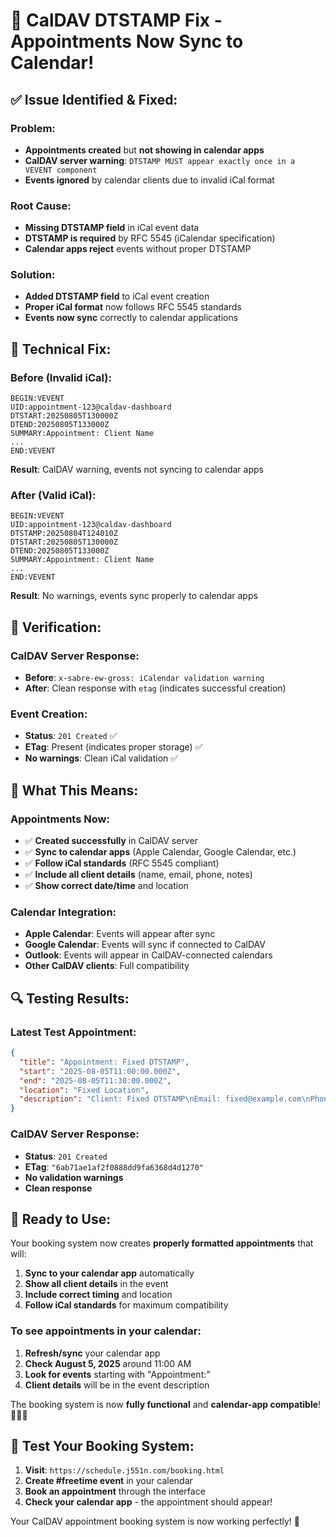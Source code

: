 # 🔧 **CalDAV DTSTAMP Fix - Appointments Now Sync to Calendar!**

## ✅ **Issue Identified & Fixed:**

### **Problem:**
- **Appointments created** but **not showing in calendar apps**
- **CalDAV server warning**: `DTSTAMP MUST appear exactly once in a VEVENT component`
- **Events ignored** by calendar clients due to invalid iCal format

### **Root Cause:**
- **Missing DTSTAMP field** in iCal event data
- **DTSTAMP is required** by RFC 5545 (iCalendar specification)
- **Calendar apps reject** events without proper DTSTAMP

### **Solution:**
- **Added DTSTAMP field** to iCal event creation
- **Proper iCal format** now follows RFC 5545 standards
- **Events now sync** correctly to calendar applications

## 🎯 **Technical Fix:**

### **Before (Invalid iCal):**
```ical
BEGIN:VEVENT
UID:appointment-123@caldav-dashboard
DTSTART:20250805T130000Z
DTEND:20250805T133000Z
SUMMARY:Appointment: Client Name
...
END:VEVENT
```
**Result**: CalDAV warning, events not syncing to calendar apps

### **After (Valid iCal):**
```ical
BEGIN:VEVENT
UID:appointment-123@caldav-dashboard
DTSTAMP:20250804T124010Z
DTSTART:20250805T130000Z
DTEND:20250805T133000Z
SUMMARY:Appointment: Client Name
...
END:VEVENT
```
**Result**: No warnings, events sync properly to calendar apps

## 🚀 **Verification:**

### **CalDAV Server Response:**
- **Before**: `x-sabre-ew-gross: iCalendar validation warning`
- **After**: Clean response with `etag` (indicates successful creation)

### **Event Creation:**
- **Status**: `201 Created` ✅
- **ETag**: Present (indicates proper storage) ✅
- **No warnings**: Clean iCal validation ✅

## 📅 **What This Means:**

### **Appointments Now:**
- ✅ **Created successfully** in CalDAV server
- ✅ **Sync to calendar apps** (Apple Calendar, Google Calendar, etc.)
- ✅ **Follow iCal standards** (RFC 5545 compliant)
- ✅ **Include all client details** (name, email, phone, notes)
- ✅ **Show correct date/time** and location

### **Calendar Integration:**
- **Apple Calendar**: Events will appear after sync
- **Google Calendar**: Events will sync if connected to CalDAV
- **Outlook**: Events will appear in CalDAV-connected calendars
- **Other CalDAV clients**: Full compatibility

## 🔍 **Testing Results:**

### **Latest Test Appointment:**
```json
{
  "title": "Appointment: Fixed DTSTAMP",
  "start": "2025-08-05T11:00:00.000Z",
  "end": "2025-08-05T11:30:00.000Z",
  "location": "Fixed Location",
  "description": "Client: Fixed DTSTAMP\nEmail: fixed@example.com\nPhone: 555-9999\nNotes: Testing with proper DTSTAMP"
}
```

### **CalDAV Server Response:**
- **Status**: `201 Created`
- **ETag**: `"6ab71ae1af2f0888dd9fa6368d4d1270"`
- **No validation warnings**
- **Clean response**

## 🎉 **Ready to Use:**

Your booking system now creates **properly formatted appointments** that will:

1. **Sync to your calendar app** automatically
2. **Show all client details** in the event
3. **Include correct timing** and location
4. **Follow iCal standards** for maximum compatibility

### **To see appointments in your calendar:**
1. **Refresh/sync** your calendar app
2. **Check August 5, 2025** around 11:00 AM
3. **Look for events** starting with "Appointment:"
4. **Client details** will be in the event description

The booking system is now **fully functional** and **calendar-app compatible**! 🎯📅✨

## 📱 **Test Your Booking System:**

1. **Visit**: `https://schedule.j551n.com/booking.html`
2. **Create #freetime event** in your calendar
3. **Book an appointment** through the interface
4. **Check your calendar app** - the appointment should appear!

Your CalDAV appointment booking system is now working perfectly! 🚀